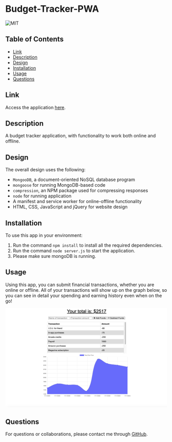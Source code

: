 # Budget-Tracker-PWA

![MIT](https://img.shields.io/badge/license-MIT-green)  

## Table of Contents

* [Link](#link)
* [Description](#description)
* [Design](#design)
* [Installation](#installation)
* [Usage](#usage)
* [Questions](#questions)

## Link

Access the application [here](https://still-savannah-20478.herokuapp.com/).

## Description

A budget tracker application, with functionality to work both online and offline.

## Design

The overall design uses the following:

* `MongooDB`, a document-oriented NoSQL database program
* `mongoose` for running MongoDB-based code
* `compression`, an NPM package used for compressing responses
* `node` for running application
* A manifest and service worker for online-offline functionality
* HTML, CSS, JavaScript and jQuery for website design

## Installation

To use this app in your environment:

1. Run the command `npm install` to install all the required dependencies.
1. Run the command `node server.js` to start the application.
1. Please make sure mongoDB is running.

## Usage

Using this app, you can submit financial transactions, whether you are online or offline. All of your transactions will show up on the graph below, so you can see in detail your spending and earning history even when on the go!

![Image](public/assets/images/budget-tracker.png)

## Questions

For questions or collaborations, please contact me through [GitHub](https://github.com/vxmao87).